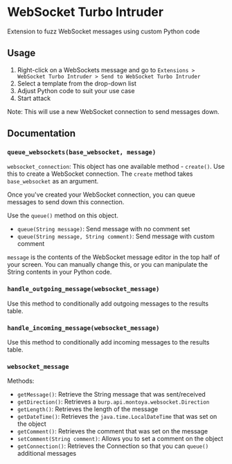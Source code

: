 # WebSocket Turbo Intruder
Extension to fuzz WebSocket messages using custom Python code

## Usage
1. Right-click on a WebSockets message and go to `Extensions > WebSocket Turbo Intruder > Send to WebSocket Turbo Intruder`
2. Select a template from the drop-down list
3. Adjust Python code to suit your use case
4. Start attack

Note: This will use a new WebSocket connection to send messages down.

## Documentation

### `queue_websockets(base_websocket, message)`
`websocket_connection`: This object has one available method - `create()`. Use this to create a WebSocket connection.
The `create` method takes `base_websocket` as an argument.

Once you've created your WebSocket connection, you can queue messages to send down this connection.

Use the `queue()` method on this object.
- `queue(String message)`: Send message with no comment set
- `queue(String message, String comment)`: Send message with custom comment

`message` is the contents of the WebSocket message editor in the top half of your screen. You can manually change this, or you can manipulate the String contents in your Python code.

### `handle_outgoing_message(websocket_message)`
Use this method to conditionally add outgoing messages to the results table.

### `handle_incoming_message(websocket_message)`
Use this method to conditionally add incoming messages to the results table.


### `websocket_message`
Methods:
- `getMessage()`: Retrieve the String message that was sent/received
- `getDirection()`: Retrieves a `burp.api.montoya.websocket.Direction`
- `getLength()`: Retrieves the length of the message
- `getDateTime()`: Retrieves the `java.time.LocalDateTime` that was set on the object
- `getComment()`: Retrieves the comment that was set on the message
- `setComment(String comment)`: Allows you to set a comment on the object
- `getConnection()`: Retrieves the Connection so that you can `queue()` additional messages